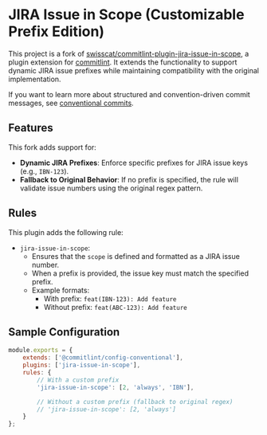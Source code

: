 # JIRA Issue in Scope (Customizable Prefix Edition)

This project is a fork of [swisscat/commitlint-plugin-jira-issue-in-scope](https://github.com/swisscat/commitlint-plugin-jira-issue-in-scope), a plugin extension for [commitlint](https://github.com/conventional-changelog/commitlint). It extends the functionality to support dynamic JIRA issue prefixes while maintaining compatibility with the original implementation.

If you want to learn more about structured and convention-driven commit messages, see [conventional commits](https://www.conventionalcommits.org/en/v1.0.0/).

## Features

This fork adds support for:
- **Dynamic JIRA Prefixes**: Enforce specific prefixes for JIRA issue keys (e.g., `IBN-123`).
- **Fallback to Original Behavior**: If no prefix is specified, the rule will validate issue numbers using the original regex pattern.

## Rules

This plugin adds the following rule:
+ `jira-issue-in-scope`:
  + Ensures that the `scope` is defined and formatted as a JIRA issue number.
  + When a prefix is provided, the issue key must match the specified prefix.
  + Example formats:
    - With prefix: `feat(IBN-123): Add feature`
    - Without prefix: `feat(ABC-123): Add feature`

## Sample Configuration

```js
module.exports = {
    extends: ['@commitlint/config-conventional'],
    plugins: ['jira-issue-in-scope'],
    rules: {
        // With a custom prefix
        'jira-issue-in-scope': [2, 'always', 'IBN'],

        // Without a custom prefix (fallback to original regex)
        // 'jira-issue-in-scope': [2, 'always']
    }
};
